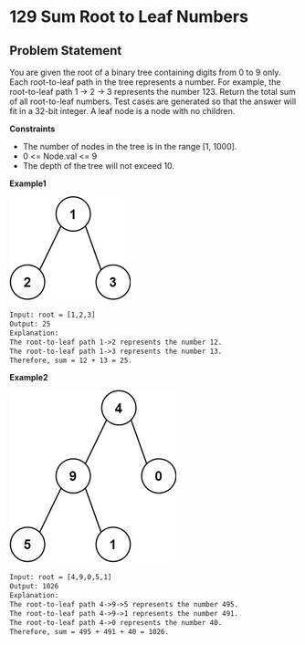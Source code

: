 # 129 Sum Root to Leaf Numbers
## Problem Statement
You are given the root of a binary tree containing digits from 0 to 9 only. Each root-to-leaf path in the tree represents a number. For example, the root-to-leaf path 1 -> 2 -> 3 represents the number 123. Return the total sum of all root-to-leaf numbers. Test cases are generated so that the answer will fit in a 32-bit integer. A leaf node is a node with no children.

**Constraints**

* The number of nodes in the tree is in the range [1, 1000].
* 0 <= Node.val <= 9
* The depth of the tree will not exceed 10.


**Example1**

![Example1](https://github.com/thangarajn1992/leetcode_solutions/blob/main/0129_Sum_Root_To_Leaf_Numbers/0129_example1.jpg)

```text
Input: root = [1,2,3]
Output: 25
Explanation:
The root-to-leaf path 1->2 represents the number 12.
The root-to-leaf path 1->3 represents the number 13.
Therefore, sum = 12 + 13 = 25.
```

**Example2**

![Example2](https://github.com/thangarajn1992/leetcode_solutions/blob/main/0129_Sum_Root_To_Leaf_Numbers/0129_example2.jpg)

```text
Input: root = [4,9,0,5,1]
Output: 1026
Explanation:
The root-to-leaf path 4->9->5 represents the number 495.
The root-to-leaf path 4->9->1 represents the number 491.
The root-to-leaf path 4->0 represents the number 40.
Therefore, sum = 495 + 491 + 40 = 1026.
```


